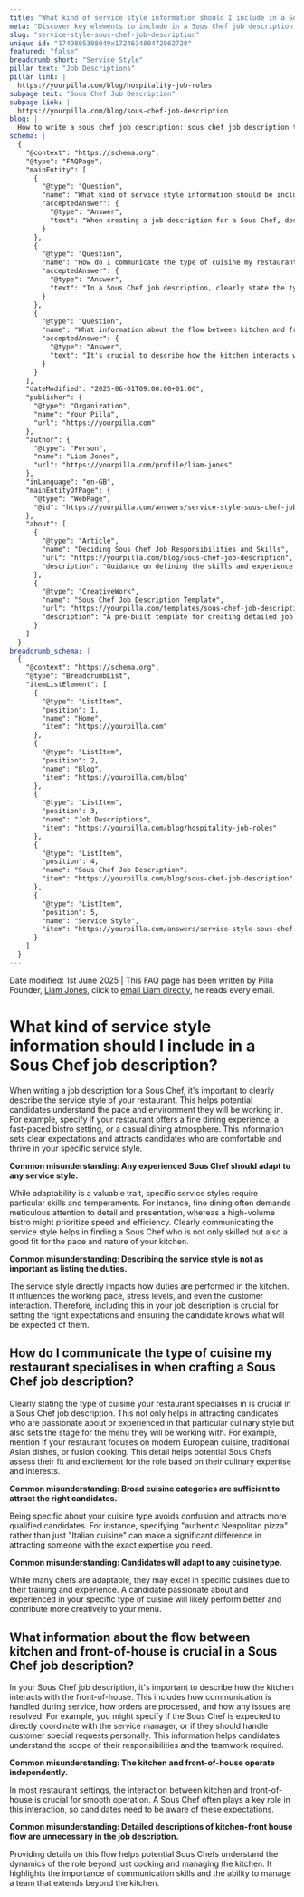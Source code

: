 ```yaml
---
title: "What kind of service style information should I include in a Sous Chef job description?"
meta: "Discover key elements to include in a Sous Chef job description, focusing on service style, cuisine type, and kitchen-front house dynamics."
slug: "service-style-sous-chef-job-description"
unique id: "1749805308049x172463480472862720"
featured: "false"
breadcrumb short: "Service Style"
pillar text: "Job Descriptions"
pillar link: |
  https://yourpilla.com/blog/hospitality-job-roles
subpage text: "Sous Chef Job Description"
subpage link: |
  https://yourpilla.com/blog/sous-chef-job-description
blog: |
  How to write a sous chef job description: sous chef job description template included.
schema: |
  {
    "@context": "https://schema.org",
    "@type": "FAQPage",
    "mainEntity": [
      {
        "@type": "Question",
        "name": "What kind of service style information should be included in a Sous Chef job description?",
        "acceptedAnswer": {
          "@type": "Answer",
          "text": "When creating a job description for a Sous Chef, describe the service style of your restaurant to set clear expectations. Whether it's a fine dining experience, a fast-paced bistro, or a casual dining atmosphere, specifying the service style helps attract candidates who thrive in that specific environment, ensuring a good match for your kitchen's pace and nature."
        }
      },
      {
        "@type": "Question",
        "name": "How do I communicate the type of cuisine my restaurant specialises in when crafting a Sous Chef job description?",
        "acceptedAnswer": {
          "@type": "Answer",
          "text": "In a Sous Chef job description, clearly state the type of cuisine your restaurant specialises in to attract suitable candidates. Be specific, for instance, mention 'authentic Neapolitan pizza' rather than broadly stating 'Italian cuisine'. This precision helps in attracting candidates who are passionate and experienced in that particular culinary style."
        }
      },
      {
        "@type": "Question",
        "name": "What information about the flow between kitchen and front-of-house is crucial in a Sous Chef job description?",
        "acceptedAnswer": {
          "@type": "Answer",
          "text": "It's crucial to describe how the kitchen interacts with the front-of-house in a Sous Chef job description. Mention if the Sous Chef will coordinate directly with the service manager or handle special customer requests. This helps candidates understand the teamwork required and the broad scope of responsibilities extending beyond mere kitchen management."
        }
      }
    ],
    "dateModified": "2025-06-01T09:00:00+01:00",
    "publisher": {
      "@type": "Organization",
      "name": "Your Pilla",
      "url": "https://yourpilla.com"
    },
    "author": {
      "@type": "Person",
      "name": "Liam Jones",
      "url": "https://yourpilla.com/profile/liam-jones"
    },
    "inLanguage": "en-GB",
    "mainEntityOfPage": {
      "@type": "WebPage",
      "@id": "https://yourpilla.com/answers/service-style-sous-chef-job-description"
    },
    "about": [
      {
        "@type": "Article",
        "name": "Deciding Sous Chef Job Responsibilities and Skills",
        "url": "https://yourpilla.com/blog/sous-chef-job-description",
        "description": "Guidance on defining the skills and experience requirements for a Sous Chef."
      },
      {
        "@type": "CreativeWork",
        "name": "Sous Chef Job Description Template",
        "url": "https://yourpilla.com/templates/sous-chef-job-description",
        "description": "A pre-built template for creating detailed job descriptions for a Sous Chef role."
      }
    ]
  }
breadcrumb_schema: |
  {
    "@context": "https://schema.org",
    "@type": "BreadcrumbList",
    "itemListElement": [
      {
        "@type": "ListItem",
        "position": 1,
        "name": "Home",
        "item": "https://yourpilla.com"
      },
      {
        "@type": "ListItem",
        "position": 2,
        "name": "Blog",
        "item": "https://yourpilla.com/blog"
      },
      {
        "@type": "ListItem",
        "position": 3,
        "name": "Job Descriptions",
        "item": "https://yourpilla.com/blog/hospitality-job-roles"
      },
      {
        "@type": "ListItem",
        "position": 4,
        "name": "Sous Chef Job Description",
        "item": "https://yourpilla.com/blog/sous-chef-job-description"
      },
      {
        "@type": "ListItem",
        "position": 5,
        "name": "Service Style",
        "item": "https://yourpilla.com/answers/service-style-sous-chef-job-description"
      }
    ]
  }
---
```


Date modified: 1st June 2025 | This FAQ page has been written by Pilla Founder, [Liam Jones](https://yourpilla.com/profile/liam-jones), click to [email Liam directly](https://mailto:liam@yourpilla.com), he reads every email.

# What kind of service style information should I include in a Sous Chef job description?

When writing a job description for a Sous Chef, it's important to clearly describe the service style of your restaurant. This helps potential candidates understand the pace and environment they will be working in. For example, specify if your restaurant offers a fine dining experience, a fast-paced bistro setting, or a casual dining atmosphere. This information sets clear expectations and attracts candidates who are comfortable and thrive in your specific service style.

**Common misunderstanding: Any experienced Sous Chef should adapt to any service style.**

While adaptability is a valuable trait, specific service styles require particular skills and temperaments. For instance, fine dining often demands meticulous attention to detail and presentation, whereas a high-volume bistro might prioritize speed and efficiency. Clearly communicating the service style helps in finding a Sous Chef who is not only skilled but also a good fit for the pace and nature of your kitchen.

**Common misunderstanding: Describing the service style is not as important as listing the duties.**

The service style directly impacts how duties are performed in the kitchen. It influences the working pace, stress levels, and even the customer interaction. Therefore, including this in your job description is crucial for setting the right expectations and ensuring the candidate knows what will be expected of them.

## How do I communicate the type of cuisine my restaurant specialises in when crafting a Sous Chef job description?

Clearly stating the type of cuisine your restaurant specialises in is crucial in a Sous Chef job description. This not only helps in attracting candidates who are passionate about or experienced in that particular culinary style but also sets the stage for the menu they will be working with. For example, mention if your restaurant focuses on modern European cuisine, traditional Asian dishes, or fusion cooking. This detail helps potential Sous Chefs assess their fit and excitement for the role based on their culinary expertise and interests.

**Common misunderstanding: Broad cuisine categories are sufficient to attract the right candidates.**

Being specific about your cuisine type avoids confusion and attracts more qualified candidates. For instance, specifying "authentic Neapolitan pizza" rather than just "Italian cuisine" can make a significant difference in attracting someone with the exact expertise you need.

**Common misunderstanding: Candidates will adapt to any cuisine type.**

While many chefs are adaptable, they may excel in specific cuisines due to their training and experience. A candidate passionate about and experienced in your specific type of cuisine will likely perform better and contribute more creatively to your menu.

## What information about the flow between kitchen and front-of-house is crucial in a Sous Chef job description?

In your Sous Chef job description, it's important to describe how the kitchen interacts with the front-of-house. This includes how communication is handled during service, how orders are processed, and how any issues are resolved. For example, you might specify if the Sous Chef is expected to directly coordinate with the service manager, or if they should handle customer special requests personally. This information helps candidates understand the scope of their responsibilities and the teamwork required.

**Common misunderstanding: The kitchen and front-of-house operate independently.**

In most restaurant settings, the interaction between kitchen and front-of-house is crucial for smooth operation. A Sous Chef often plays a key role in this interaction, so candidates need to be aware of these expectations.

**Common misunderstanding: Detailed descriptions of kitchen-front house flow are unnecessary in the job description.**

Providing details on this flow helps potential Sous Chefs understand the dynamics of the role beyond just cooking and managing the kitchen. It highlights the importance of communication skills and the ability to manage a team that extends beyond the kitchen.